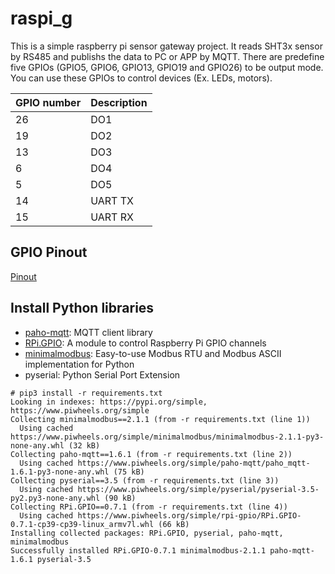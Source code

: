 # raspi_g

This is a simple raspberry pi sensor gateway project. It reads SHT3x sensor by RS485 and publishs the data to PC or APP by MQTT. There are predefine five GPIOs (GPIO5, GPIO6, GPIO13, GPIO19 and GPIO26) to be output mode. You can use these GPIOs to control devices (Ex. LEDs, motors).

GPIO number|Description
---|---
26|DO1
19|DO2
13|DO3
6|DO4
5|DO5
14|UART TX
15|UART RX


## GPIO Pinout

[Pinout](https://pinout.xyz/)


## Install Python libraries

* [paho-mqtt](https://pypi.org/project/paho-mqtt/): MQTT client library
* [RPi.GPIO](https://sourceforge.net/p/raspberry-gpio-python/wiki/BasicUsage/): A module to control Raspberry Pi GPIO channels
* [minimalmodbus](https://minimalmodbus.readthedocs.io/en/stable/index.html): Easy-to-use Modbus RTU and Modbus ASCII implementation for Python
* pyserial: Python Serial Port Extension

```
# pip3 install -r requirements.txt
Looking in indexes: https://pypi.org/simple, https://www.piwheels.org/simple
Collecting minimalmodbus==2.1.1 (from -r requirements.txt (line 1))
  Using cached https://www.piwheels.org/simple/minimalmodbus/minimalmodbus-2.1.1-py3-none-any.whl (32 kB)
Collecting paho-mqtt==1.6.1 (from -r requirements.txt (line 2))
  Using cached https://www.piwheels.org/simple/paho-mqtt/paho_mqtt-1.6.1-py3-none-any.whl (75 kB)
Collecting pyserial==3.5 (from -r requirements.txt (line 3))
  Using cached https://www.piwheels.org/simple/pyserial/pyserial-3.5-py2.py3-none-any.whl (90 kB)
Collecting RPi.GPIO==0.7.1 (from -r requirements.txt (line 4))
  Using cached https://www.piwheels.org/simple/rpi-gpio/RPi.GPIO-0.7.1-cp39-cp39-linux_armv7l.whl (66 kB)
Installing collected packages: RPi.GPIO, pyserial, paho-mqtt, minimalmodbus
Successfully installed RPi.GPIO-0.7.1 minimalmodbus-2.1.1 paho-mqtt-1.6.1 pyserial-3.5
```
